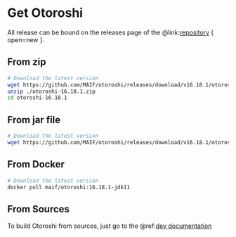 # Get Otoroshi

All release can be bound on the releases page of the @link:[repository](https://github.com/MAIF/otoroshi/releases) { open=new }.

## From zip

```sh
# Download the latest version
wget https://github.com/MAIF/otoroshi/releases/download/v16.18.1/otoroshi-16.18.1.zip
unzip ./otoroshi-16.18.1.zip
cd otoroshi-16.18.1
```

## From jar file

```sh
# Download the latest version
wget https://github.com/MAIF/otoroshi/releases/download/v16.18.1/otoroshi.jar
```

## From Docker

```sh
# Download the latest version
docker pull maif/otoroshi:16.18.1-jdk11
```

## From Sources

To build Otoroshi from sources, just go to the @ref:[dev documentation](../dev.md)
